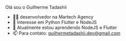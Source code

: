 Olá sou o Guilherme Tadashii

- :man_technologist: desenvolvedor na Martech Agency
- 👀  Interesse em Python Flutter e NodeJS
- 🌱  Atualmente estou aprendendo NodeJS e Flutter
- 📫  Para contato: guilhermetadashii.dev@gmail.com

<!---
gtadashii/gtadashii is a ✨ special ✨ repository because its `README.md` (this file) appears on your GitHub profile.
You can click the Preview link to take a look at your changes.
--->
